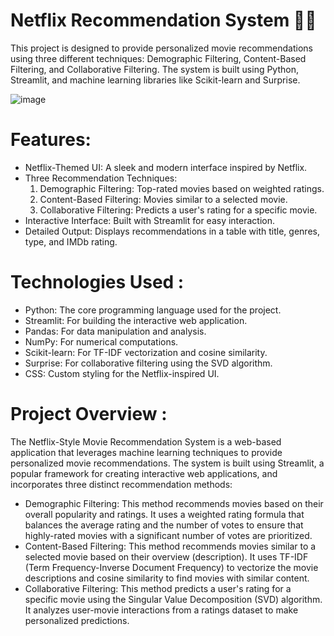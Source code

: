 # Netflix Recommendation System 🎥🍿
This project is designed to provide personalized movie recommendations using three different techniques: Demographic Filtering, Content-Based Filtering, and Collaborative Filtering. The system is built using Python, Streamlit, and machine learning libraries like Scikit-learn and Surprise.

![image](https://github.com/user-attachments/assets/b05d8846-c58c-44d3-9b1a-e9b5106839e2)

# Features:
- Netflix-Themed UI: A sleek and modern interface inspired by Netflix.
- Three Recommendation Techniques:
  1. Demographic Filtering: Top-rated movies based on weighted ratings.
  2. Content-Based Filtering: Movies similar to a selected movie.
  3. Collaborative Filtering: Predicts a user's rating for a specific movie.
- Interactive Interface: Built with Streamlit for easy interaction.
- Detailed Output: Displays recommendations in a table with title, genres, type, and IMDb rating.

# Technologies Used :
- Python: The core programming language used for the project.
- Streamlit: For building the interactive web application.
- Pandas: For data manipulation and analysis.
- NumPy: For numerical computations.
- Scikit-learn: For TF-IDF vectorization and cosine similarity.
- Surprise: For collaborative filtering using the SVD algorithm.
- CSS: Custom styling for the Netflix-inspired UI.

# Project Overview :
The Netflix-Style Movie Recommendation System is a web-based application that leverages machine learning techniques to provide personalized movie recommendations. The system is built using Streamlit, a popular framework for creating interactive web applications, and incorporates three distinct recommendation methods:
- Demographic Filtering:
  This method recommends movies based on their overall popularity and ratings. It uses a weighted rating formula that balances the average rating and the number of votes to ensure that highly-rated movies with a significant number of votes are prioritized.
- Content-Based Filtering:
  This method recommends movies similar to a selected movie based on their overview (description). It uses TF-IDF (Term Frequency-Inverse Document Frequency) to vectorize the movie descriptions and cosine similarity to find movies with similar content.
- Collaborative Filtering:
  This method predicts a user's rating for a specific movie using the Singular Value Decomposition (SVD) algorithm. It analyzes user-movie interactions from a ratings dataset to make personalized predictions.

